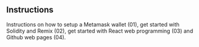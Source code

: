 ## Instructions

Instructions on how to setup a Metamask wallet (01), get started with Solidity and Remix (02), get started with React web programming (03) and Github web pages (04).
